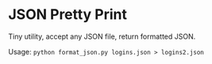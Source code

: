 # JSON Pretty Print
Tiny utility, accept any JSON file, return formatted JSON.

Usage: `python format_json.py logins.json > logins2.json` 

